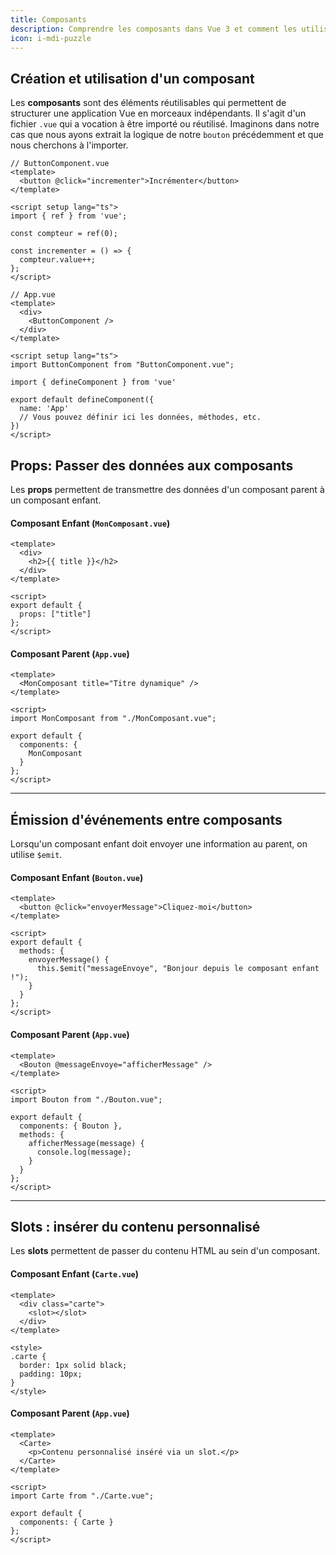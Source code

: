 ```yaml
---
title: Composants
description: Comprendre les composants dans Vue 3 et comment les utiliser efficacement
icon: i-mdi-puzzle
---
```


## Création et utilisation d'un composant

Les **composants** sont des éléments réutilisables qui permettent de structurer une application Vue en morceaux indépendants. Il s'agit d'un fichier `.vue` qui a vocation à être importé ou réutilisé.
Imaginons dans notre cas que nous ayons extrait la logique de notre `bouton` précédemment et que nous cherchons à l'importer.

```vue
// ButtonComponent.vue
<template>
  <button @click="incrementer">Incrémenter</button>
</template>

<script setup lang="ts">
import { ref } from 'vue';

const compteur = ref(0);

const incrementer = () => {
  compteur.value++;
};
</script>
```


```vue
// App.vue
<template>
  <div>
    <ButtonComponent />
  </div>
</template>

<script setup lang="ts">
import ButtonComponent from "ButtonComponent.vue";

import { defineComponent } from 'vue'

export default defineComponent({
  name: 'App'
  // Vous pouvez définir ici les données, méthodes, etc.
})
</script>
```

## Props: Passer des données aux composants

Les **props** permettent de transmettre des données d'un composant parent à un composant enfant.

#### **Composant Enfant (`MonComposant.vue`)**

```vue
<template>
  <div>
    <h2>{{ title }}</h2>
  </div>
</template>

<script>
export default {
  props: ["title"]
};
</script>
```

#### **Composant Parent (`App.vue`)**

```vue
<template>
  <MonComposant title="Titre dynamique" />
</template>

<script>
import MonComposant from "./MonComposant.vue";

export default {
  components: {
    MonComposant
  }
};
</script>
```

---

## Émission d'événements entre composants

Lorsqu'un composant enfant doit envoyer une information au parent, on utilise `$emit`.

#### **Composant Enfant (`Bouton.vue`)**

```vue
<template>
  <button @click="envoyerMessage">Cliquez-moi</button>
</template>

<script>
export default {
  methods: {
    envoyerMessage() {
      this.$emit("messageEnvoye", "Bonjour depuis le composant enfant !");
    }
  }
};
</script>
```

#### **Composant Parent (`App.vue`)**

```vue
<template>
  <Bouton @messageEnvoye="afficherMessage" />
</template>

<script>
import Bouton from "./Bouton.vue";

export default {
  components: { Bouton },
  methods: {
    afficherMessage(message) {
      console.log(message);
    }
  }
};
</script>
```

---

## Slots : insérer du contenu personnalisé

Les **slots** permettent de passer du contenu HTML au sein d'un composant.

#### **Composant Enfant (`Carte.vue`)**

```vue
<template>
  <div class="carte">
    <slot></slot>
  </div>
</template>

<style>
.carte {
  border: 1px solid black;
  padding: 10px;
}
</style>
```

#### **Composant Parent (`App.vue`)**

```vue
<template>
  <Carte>
    <p>Contenu personnalisé inséré via un slot.</p>
  </Carte>
</template>

<script>
import Carte from "./Carte.vue";

export default {
  components: { Carte }
};
</script>
```

